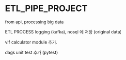 # ETL_PIPE_PROJECT
from api, processing big data

ETL PROCESS logging (kafka), nosql 에 저장 (original data) 

vif calculator module 추가.
 
dags unit test 추가 (pytest)
